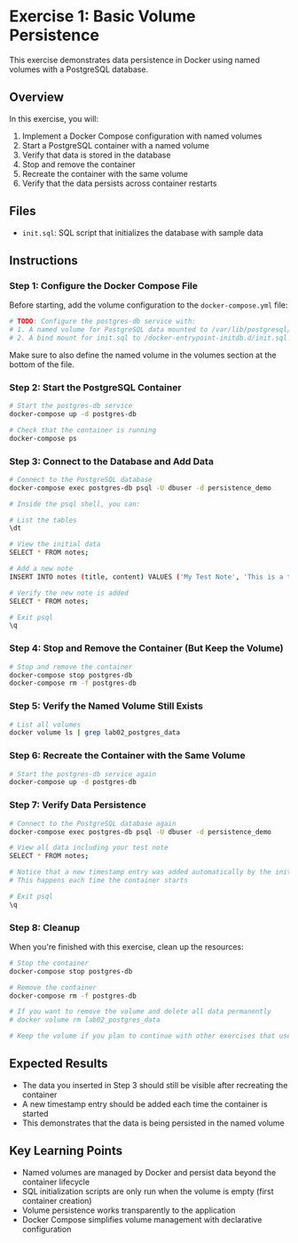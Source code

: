 # Exercise 1: Basic Volume Persistence

This exercise demonstrates data persistence in Docker using named volumes with a PostgreSQL database.

## Overview

In this exercise, you will:
1. Implement a Docker Compose configuration with named volumes
2. Start a PostgreSQL container with a named volume
3. Verify that data is stored in the database
4. Stop and remove the container
5. Recreate the container with the same volume
6. Verify that the data persists across container restarts

## Files

- `init.sql`: SQL script that initializes the database with sample data

## Instructions

### Step 1: Configure the Docker Compose File

Before starting, add the volume configuration to the `docker-compose.yml` file:

```yaml
# TODO: Configure the postgres-db service with:
# 1. A named volume for PostgreSQL data mounted to /var/lib/postgresql/data
# 2. A bind mount for init.sql to /docker-entrypoint-initdb.d/init.sql
```

Make sure to also define the named volume in the volumes section at the bottom of the file.

### Step 2: Start the PostgreSQL Container

```bash
# Start the postgres-db service
docker-compose up -d postgres-db

# Check that the container is running
docker-compose ps
```

### Step 3: Connect to the Database and Add Data

```bash
# Connect to the PostgreSQL database
docker-compose exec postgres-db psql -U dbuser -d persistence_demo

# Inside the psql shell, you can:

# List the tables
\dt

# View the initial data
SELECT * FROM notes;

# Add a new note
INSERT INTO notes (title, content) VALUES ('My Test Note', 'This is a test note to check persistence');

# Verify the new note is added
SELECT * FROM notes;

# Exit psql
\q
```

### Step 4: Stop and Remove the Container (But Keep the Volume)

```bash
# Stop and remove the container
docker-compose stop postgres-db
docker-compose rm -f postgres-db
```

### Step 5: Verify the Named Volume Still Exists

```bash
# List all volumes
docker volume ls | grep lab02_postgres_data
```

### Step 6: Recreate the Container with the Same Volume

```bash
# Start the postgres-db service again
docker-compose up -d postgres-db
```

### Step 7: Verify Data Persistence

```bash
# Connect to the PostgreSQL database again
docker-compose exec postgres-db psql -U dbuser -d persistence_demo

# View all data including your test note
SELECT * FROM notes;

# Notice that a new timestamp entry was added automatically by the init.sql script
# This happens each time the container starts

# Exit psql
\q
```

### Step 8: Cleanup

When you're finished with this exercise, clean up the resources:

```bash
# Stop the container
docker-compose stop postgres-db

# Remove the container
docker-compose rm -f postgres-db

# If you want to remove the volume and delete all data permanently
# docker volume rm lab02_postgres_data

# Keep the volume if you plan to continue with other exercises that use it
```

## Expected Results

- The data you inserted in Step 3 should still be visible after recreating the container
- A new timestamp entry should be added each time the container is started
- This demonstrates that the data is being persisted in the named volume

## Key Learning Points

- Named volumes are managed by Docker and persist data beyond the container lifecycle
- SQL initialization scripts are only run when the volume is empty (first container creation)
- Volume persistence works transparently to the application
- Docker Compose simplifies volume management with declarative configuration 